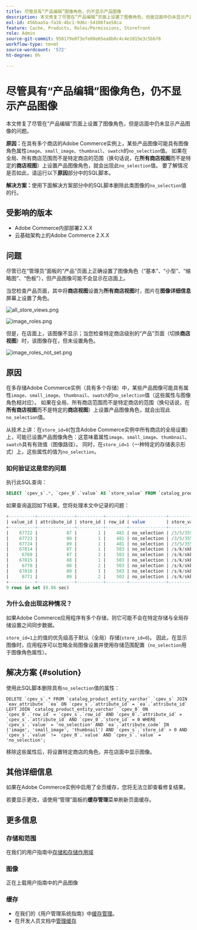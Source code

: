 ```yaml
---
title: 尽管具有“产品编辑”图像角色，仍不显示产品图像
description: 本文修复了尽管在“产品编辑”页面上设置了图像角色，但是店面中仍未显示产品图像的问题。
exl-id: 456baa5a-fa16-4bc1-9d6c-54106fae58ca
feature: Cache, Products, Roles/Permissions, Storefront
role: Admin
source-git-commit: 958179e0f3efe08e65ea8b0c4c4e1015e3c5bb76
workflow-type: tm+mt
source-wordcount: '572'
ht-degree: 0%

---
```


# 尽管具有“产品编辑”图像角色，仍不显示产品图像

本文修复了尽管在“产品编辑”页面上设置了图像角色，但是店面中仍未显示产品图像的问题。

**原因：**&#x200B;在具有多个商店的Adobe Commerce实例上，某些产品图像可能具有图像角色属性`image`、`small_image`、`thumbnail`、`swatch`的`no_selection`值。 如果在全局、所有商店范围而不是特定商店的范围（换句话说，在&#x200B;**所有商店视图**&#x200B;而不是特定的&#x200B;**商店视图**）上设置产品图像角色，就会出现此`no_selection`值。 要了解情况是否如此，请运行以下&#x200B;**原因**&#x200B;部分中的SQL脚本。

**解决方案：**&#x200B;使用下面解决方案部分中的SQL脚本删除此类图像的`no_selection`值的行。

## 受影响的版本

* Adobe Commerce内部部署2.X.X
* 云基础架构上的Adobe Commerce 2.X.X

## 问题

尽管已在“管理员”面板的“产品”页面上正确设置了图像角色（“基本”、“小型”、“缩略图”、“色板”），但产品图像可能不会显示在店面上。

当您检查产品页面，其中将&#x200B;**商店视图**&#x200B;设置为&#x200B;**所有商店视图**&#x200B;时，图片在&#x200B;**图像详细信息**&#x200B;屏幕上设置了角色。

![all_store_views.png](assets/all_store_views.png)

![image_roles.png](assets/image_roles.png)

但是，在店面上，该图像不显示；当您检查特定商店级别的“产品”页面（切换&#x200B;**商店视图**）时，该图像存在，但未设置角色。

![image_roles_not_set.png](assets/image_roles_not_set.png)

## 原因

在多存储Adobe Commerce实例（具有多个存储）中，某些产品图像可能具有属性`image`、`small_image`、`thumbnail`、`swatch`的`no_selection`值（这些属性与图像角色相对应）。 如果在全局、所有商店范围而不是特定商店的范围（换句话说，在&#x200B;**所有商店视图**&#x200B;而不是特定的&#x200B;**商店视图**）上设置产品图像角色，就会出现此`no_selection`值。

从技术上讲：在`store_id=0`(包含Adobe Commerce实例中所有商店的全局设置)上，可能已设置产品图像角色：这意味着属性`image`、`small_image`、`thumbnail`、`swatch`具有有效值（图像路径）。 同时，在`store_id=1`（一种特定的存储表示形式）上，这些属性的值为`no_selection`。

### 如何验证这是您的问题

执行此SQL查询：

```sql
SELECT `cpev_s`.*, `cpev_0`.`value` AS `store_value` FROM `catalog_product_entity_varchar` `cpev_s` JOIN `eav_attribute` `ea` ON `cpev_s`.`attribute_id` = `ea`.`attribute_id` LEFT JOIN `catalog_product_entity_varchar` `cpev_0` ON `cpev_0`.`row_id` = `cpev_s`.`row_id` AND `cpev_0`.`attribute_id` = `cpev_s`.`attribute_id` AND `cpev_0`.`store_id` = 0 WHERE `cpev_s`.`value` = 'no_selection' AND `ea`.`attribute_code` IN ('image', 'small_image', 'thumbnail') AND `cpev_s`.`store_id` > 0 AND `cpev_s`.`value` != `cpev_0`.`value` AND `cpev_s`.`value` = 'no_selection';
```

如果查询返回如下结果，您将处理本文中记录的问题：

```sql
+----------+--------------+----------+--------+--------------+----------------------------+
| value_id | attribute_id | store_id | row_id | value        | store_value                |
+----------+--------------+----------+--------+--------------+----------------------------+
|    67722 |           87 |        1 |    481 | no_selection | /3/5/355sss1_main.jpg      |
|    67723 |           88 |        1 |    481 | no_selection | /3/5/355sss1_main.jpg      |
|    67724 |           89 |        1 |    481 | no_selection | /3/5/355sss1_main.jpg      |
|    67814 |           87 |        1 |    503 | no_selection | /s/k/skb2031_main.jpg      |
|     6769 |           87 |        2 |    503 | no_selection | /s/k/skb2031_main.jpg      |
|    67815 |           88 |        1 |    503 | no_selection | /s/k/skb2031_main.jpg      |
|     6770 |           88 |        2 |    503 | no_selection | /s/k/skb2031_main.jpg      |
|    67816 |           89 |        1 |    503 | no_selection | /s/k/skb2031_main.jpg      |
|     6771 |           89 |        2 |    503 | no_selection | /s/k/skb2031_main.jpg      |
+----------+--------------+----------+--------+--------------+----------------------------+
9 rows in set (0.06 sec)
```

### 为什么会出现这种情况？

如果Adobe Commerce应用程序有多个存储，则它可能不会在特定存储与全局存储设置之间同步数据。

`store_id=1`上的值的优先级高于默认（全局）存储(`store_id=0`)。 因此，在显示图像时，应用程序可以忽略全局图像设置并使用存储范围配置（`no_selection`用于图像角色属性）。

## 解决方案 {#solution}

使用此SQL脚本删除具有`no_selection`值的属性：

```
DELETE `cpev_s`.* FROM `catalog_product_entity_varchar` `cpev_s` JOIN `eav_attribute` `ea` ON `cpev_s`.`attribute_id` = `ea`.`attribute_id` LEFT JOIN `catalog_product_entity_varchar` `cpev_0` ON `cpev_0`.`row_id` = `cpev_s`.`row_id` AND `cpev_0`.`attribute_id` = `cpev_s`.`attribute_id` AND `cpev_0`.`store_id` = 0 WHERE `cpev_s`.`value` = 'no_selection' AND `ea`.`attribute_code` IN ('image', 'small_image', 'thumbnail') AND `cpev_s`.`store_id` > 0 AND `cpev_s`.`value` != `cpev_0`.`value` AND `cpev_s`.`value` = 'no_selection';
```

移除这些属性后，将设置特定商店的角色，并在店面中显示图像。

## 其他详细信息

如果在Adobe Commerce实例中启用了全页缓存，您将无法立即查看修复结果。

若要显示更改，请使用“管理”面板的&#x200B;**缓存管理**&#x200B;菜单刷新页面缓存。

## 更多信息

### 存储和范围

在我们的用户指南中[存储和存储作用域](/docs/commerce-admin/stores-sales/site-store/stores.html)

### 图像

正在上载用户指南中的产品图像[](/docs/commerce-admin/catalog/products/digital-assets/product-image.html#upload-an-image)

### 缓存

* 在我们的《用户管理系统指南》中[缓存管理](/docs/commerce-admin/systems/tools/cache-management.html)。
* 在开发人员文档中[管理缓存](/docs/commerce-operations/configuration-guide/cli/manage-cache.html)